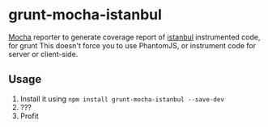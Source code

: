 grunt-mocha-istanbul
==============

[Mocha](http://visionmedia.github.com/mocha/) reporter to generate coverage report of [istanbul](http://gotwarlost.github.com/istanbul/) instrumented code, for grunt
This doesn't force you to use PhantomJS, or instrument code for server or client-side.

Usage
-----

1. Install it using `npm install grunt-mocha-istanbul --save-dev`
2. ???
3. Profit

